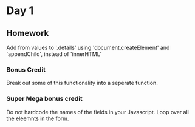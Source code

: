# Day 1

## Homework

Add from values to '.details' using 'document.createElement' and 'appendChild', instead of 'innerHTML' 

### Bonus Credit

Break out some of this functionality into a seperate function.

### Super Mega bonus credit

Do not hardcode the names of the fields in your Javascript. Loop over all the eleemnts in the form.